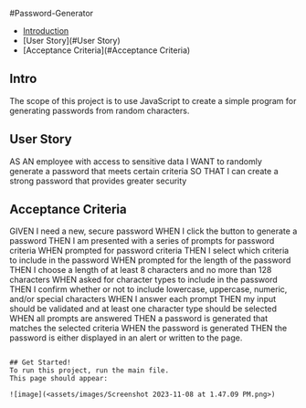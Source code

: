 #Password-Generator

* [Introduction](#Intro)
* [User Story](#User Story)
* [Acceptance Criteria](#Acceptance Criteria)

## Intro
The scope of this project is to use JavaScript to create a simple program for generating passwords from random characters.

## User Story
AS AN employee with access to sensitive data
I WANT to randomly generate a password that meets certain criteria
SO THAT I can create a strong password that provides greater security

## Acceptance Criteria
GIVEN I need a new, secure password
WHEN I click the button to generate a password
THEN I am presented with a series of prompts for password criteria
WHEN prompted for password criteria
THEN I select which criteria to include in the password
WHEN prompted for the length of the password
THEN I choose a length of at least 8 characters and no more than 128 characters
WHEN asked for character types to include in the password
THEN I confirm whether or not to include lowercase, uppercase, numeric, and/or special characters
WHEN I answer each prompt
THEN my input should be validated and at least one character type should be selected
WHEN all prompts are answered
THEN a password is generated that matches the selected criteria
WHEN the password is generated
THEN the password is either displayed in an alert or written to the page.

```
	
## Get Started!
To run this project, run the main file.
This page should appear:

![image](<assets/images/Screenshot 2023-11-08 at 1.47.09 PM.png>)



